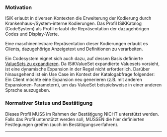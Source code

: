 ### Motivation

ISiK erlaubt in diversen Kontexten die Erweiterung der Kodierung durch Krankenhaus-/System-interne Kodierungen. Das Profil ISiKKatalog (CodeSystem) als Profil erlaubt die Repräsentation der dazugehörigen Codes und Display-Werte. 

Eine maschinenlesbare Repräsentation dieser Kodierungen erlaubt es Clients, dazugehörige Anzeigetext und Definitionen zu verarbeiten.

Ein Codesystem eignet sich auch dazu, auf dessen Basis definierte [ValueSets zu expandieren](https://hl7.org/fhir/R4/valueset-operation-expand.html).
Da ISiKValueSet expandierte Valuesets vorsieht, ist eine dynamische Expansion in der Regel nicht erforderlich.
Darüber hinausgehend ist ein Use Case im Kontext der Katalogabfrage folgender: Ein Client möchte eine Expansion neu generieren (z.B. mit anderen Expansionen-Parametern), um das ValueSet beispielsweise in einer anderen Sprache auszugeben. 

### Normativer Status und Bestätigung

Dieses Profil MUSS im Rahmen der Bestätigung NICHT unterstützt werden. Falls das Profil unterstützt werden soll, MÜSSEN die hier definierten Festlegungen greifen (auch im Bestätigungsverfahren). 

---